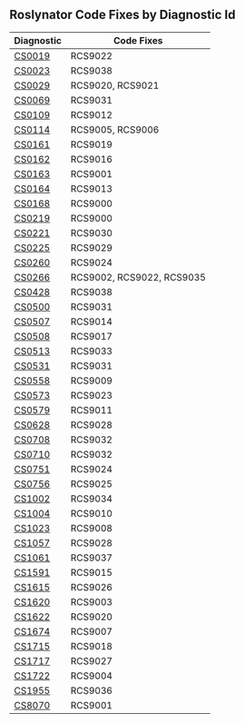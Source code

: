 ## Roslynator Code Fixes by Diagnostic Id

Diagnostic | Code Fixes
--- | ---
[CS0019](http://docs.microsoft.com/en-us/dotnet/csharp/language-reference/compiler-messages/cs0019)|RCS9022
[CS0023](http://docs.microsoft.com/en-us/dotnet/csharp/misc/cs0023)|RCS9038
[CS0029](http://docs.microsoft.com/en-us/dotnet/csharp/language-reference/compiler-messages/cs0029)|RCS9020, RCS9021
[CS0069](http://docs.microsoft.com/en-us/dotnet/csharp/misc/cs0069)|RCS9031
[CS0109](http://docs.microsoft.com/en-us/dotnet/csharp/misc/cs0109)|RCS9012
[CS0114](http://docs.microsoft.com/en-us/dotnet/csharp/misc/cs0114)|RCS9005, RCS9006
[CS0161](http://docs.microsoft.com/en-us/dotnet/csharp/misc/cs0161)|RCS9019
[CS0162](http://docs.microsoft.com/en-us/dotnet/csharp/misc/cs0162)|RCS9016
[CS0163](http://docs.microsoft.com/en-us/dotnet/csharp/language-reference/compiler-messages/cs0163)|RCS9001
[CS0164](http://docs.microsoft.com/en-us/dotnet/csharp/misc/cs0164)|RCS9013
[CS0168](http://docs.microsoft.com/en-us/dotnet/csharp/misc/cs0168)|RCS9000
[CS0219](http://docs.microsoft.com/en-us/dotnet/csharp/misc/cs0219)|RCS9000
[CS0221](http://docs.microsoft.com/en-us/dotnet/csharp/misc/cs0221)|RCS9030
[CS0225](http://docs.microsoft.com/en-us/dotnet/csharp/misc/cs0225)|RCS9029
[CS0260](http://docs.microsoft.com/en-us/dotnet/csharp/language-reference/compiler-messages/cs0260)|RCS9024
[CS0266](http://docs.microsoft.com/en-us/dotnet/csharp/language-reference/compiler-messages/cs0266)|RCS9002, RCS9022, RCS9035
[CS0428](http://docs.microsoft.com/en-us/dotnet/csharp/misc/cs0428)|RCS9038
[CS0500](http://docs.microsoft.com/en-us/dotnet/csharp/misc/cs0500)|RCS9031
[CS0507](http://docs.microsoft.com/en-us/dotnet/csharp/language-reference/compiler-messages/cs0507)|RCS9014
[CS0508](http://docs.microsoft.com/en-us/dotnet/csharp/misc/cs0508)|RCS9017
[CS0513](http://docs.microsoft.com/en-us/dotnet/csharp/misc/cs0513)|RCS9033
[CS0531](http://docs.microsoft.com/en-us/dotnet/csharp/misc/cs0531)|RCS9031
[CS0558](http://docs.microsoft.com/en-us/dotnet/csharp/misc/cs0558)|RCS9009
[CS0573](http://docs.microsoft.com/en-us/dotnet/csharp/misc/cs0573)|RCS9023
[CS0579](http://docs.microsoft.com/en-us/dotnet/csharp/language-reference/compiler-messages/cs0579)|RCS9011
[CS0628](http://docs.microsoft.com/en-us/dotnet/csharp/misc/cs0628)|RCS9028
[CS0708](http://docs.microsoft.com/en-us/dotnet/csharp/misc/cs0708)|RCS9032
[CS0710](http://docs.microsoft.com/en-us/dotnet/csharp/misc/cs0710)|RCS9032
[CS0751](http://docs.microsoft.com/en-us/dotnet/csharp/misc/cs0751)|RCS9024
[CS0756](http://docs.microsoft.com/en-us/dotnet/csharp/misc/cs0756)|RCS9025
[CS1002](http://docs.microsoft.com/en-us/dotnet/csharp/misc/cs1002)|RCS9034
[CS1004](http://docs.microsoft.com/en-us/dotnet/csharp/misc/cs1004)|RCS9010
[CS1023](http://docs.microsoft.com/en-us/dotnet/csharp/misc/cs1023)|RCS9008
[CS1057](http://docs.microsoft.com/en-us/dotnet/csharp/misc/cs1057)|RCS9028
[CS1061](http://docs.microsoft.com/en-us/dotnet/csharp/language-reference/compiler-messages/cs1061)|RCS9037
[CS1591](http://docs.microsoft.com/en-us/dotnet/csharp/language-reference/compiler-messages/cs1591)|RCS9015
[CS1615](http://docs.microsoft.com/en-us/dotnet/csharp/misc/cs1615)|RCS9026
[CS1620](http://docs.microsoft.com/en-us/dotnet/csharp/misc/cs1620)|RCS9003
[CS1622](http://docs.microsoft.com/en-us/dotnet/csharp/misc/cs1622)|RCS9020
[CS1674](http://docs.microsoft.com/en-us/dotnet/csharp/language-reference/compiler-messages/cs1674)|RCS9007
[CS1715](http://docs.microsoft.com/en-us/dotnet/csharp/misc/cs1715)|RCS9018
[CS1717](http://docs.microsoft.com/en-us/dotnet/csharp/misc/cs1717)|RCS9027
[CS1722](http://docs.microsoft.com/en-us/dotnet/csharp/misc/cs1722)|RCS9004
[CS1955](http://docs.microsoft.com/en-us/dotnet/csharp/misc/cs1955)|RCS9036
[CS8070]()|RCS9001
